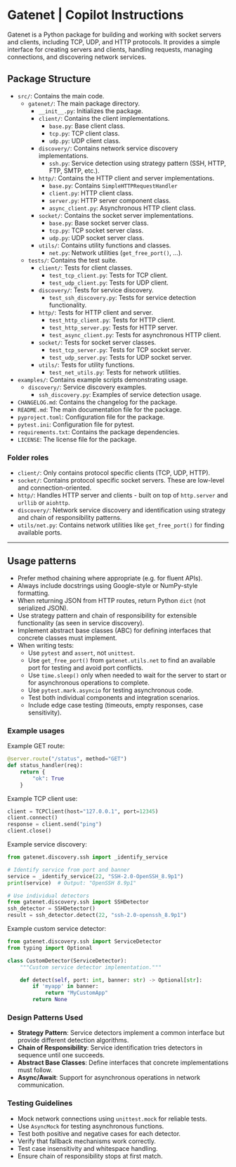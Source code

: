 # Gatenet | Copilot Instructions

Gatenet is a Python package for building and working with socket servers and clients, including TCP, UDP, and HTTP protocols. It provides a simple interface for creating servers and clients, handling requests, managing connections, and discovering network services.

## Package Structure

- `src/`: Contains the main code.
  - `gatenet/`: The main package directory.
    - `__init__.py`: Initializes the package.
    - `client/`: Contains the client implementations.
      - `base.py`: Base client class.
      - `tcp.py`: TCP client class.
      - `udp.py`: UDP client class.
    - `discovery/`: Contains network service discovery implementations.
      - `ssh.py`: Service detection using strategy pattern (SSH, HTTP, FTP, SMTP, etc.).
    - `http/`: Contains the HTTP client and server implementations.
      - `base.py`: Contains `SimpleHTTPRequestHandler`
      - `client.py`: HTTP client class.
      - `server.py`: HTTP server component class.
      - `async_client.py`: Asynchronous HTTP client class.
    - `socket/`: Contains the socket server implementations.
      - `base.py`: Base socket server class.
      - `tcp.py`: TCP socket server class.
      - `udp.py`: UDP socket server class.
    - `utils/`: Contains utility functions and classes.
      - `net.py`: Network utilities (`get_free_port()`, ...).
  - `tests/`: Contains the test suite.
    - `client/`: Tests for client classes.
      - `test_tcp_client.py`: Tests for TCP client.
      - `test_udp_client.py`: Tests for UDP client.
    - `discovery/`: Tests for service discovery.
      - `test_ssh_discovery.py`: Tests for service detection functionality.
    - `http/`: Tests for HTTP client and server.
      - `test_http_client.py`: Tests for HTTP client.
      - `test_http_server.py`: Tests for HTTP server.
      - `test_async_client.py`: Tests for asynchronous HTTP client.
    - `socket/`: Tests for socket server classes.
      - `test_tcp_server.py`: Tests for TCP socket server.
      - `test_udp_server.py`: Tests for UDP socket server.
    - `utils/`: Tests for utility functions.
      - `test_net_utils.py`: Tests for network utilities.
- `examples/`: Contains example scripts demonstrating usage.
  - `discovery/`: Service discovery examples.
    - `ssh_discovery.py`: Examples of service detection usage.
- `CHANGELOG.md`: Contains the changelog for the package.
- `README.md`: The main documentation file for the package.
- `pyproject.toml`: Configuration file for the package.
- `pytest.ini`: Configuration file for pytest.
- `requirements.txt`: Contains the package dependencies.
- `LICENSE`: The license file for the package.

### Folder roles

- `client/`: Only contains protocol specific clients (TCP, UDP, HTTP).
- `socket/`: Contains protocol specific socket servers. These are low-level and connection-oriented.
- `http/`: Handles HTTP server and clients - built on top of `http.server` and `urllib` or `aiohttp`.
- `discovery/`: Network service discovery and identification using strategy and chain of responsibility patterns.
- `utils/net.py`: Contains network utilities like `get_free_port()` for finding available ports.

---

## Usage patterns

- Prefer method chaining where appropriate (e.g. for fluent APIs).
- Always include docstrings using Google-style or NumPy-style formatting.
- When returning JSON from HTTP routes, return Python `dict` (not serialized JSON).
- Use strategy pattern and chain of responsibility for extensible functionality (as seen in service discovery).
- Implement abstract base classes (ABC) for defining interfaces that concrete classes must implement.
- When writing tests:
  - Use `pytest` and `assert`, not `unittest`.
  - Use `get_free_port()` from `gatenet.utils.net` to find an available port for testing and avoid port conflicts.
  - Use `time.sleep()` only when needed to wait for the server to start or for asynchronous operations to complete.
  - Use `pytest.mark.asyncio` for testing asynchronous code.
  - Test both individual components and integration scenarios.
  - Include edge case testing (timeouts, empty responses, case sensitivity).

### Example usages

Example GET route:

```python
@server.route("/status", method="GET")
def status_handler(req):
    return {
        "ok": True
    }
```

Example TCP client use:

```python
client = TCPClient(host="127.0.0.1", port=12345)
client.connect()
response = client.send("ping")
client.close()
```

Example service discovery:

```python
from gatenet.discovery.ssh import _identify_service

# Identify service from port and banner
service = _identify_service(22, "SSH-2.0-OpenSSH_8.9p1")
print(service)  # Output: "OpenSSH 8.9p1"

# Use individual detectors
from gatenet.discovery.ssh import SSHDetector
ssh_detector = SSHDetector()
result = ssh_detector.detect(22, "ssh-2.0-openssh_8.9p1")
```

Example custom service detector:

```python
from gatenet.discovery.ssh import ServiceDetector
from typing import Optional

class CustomDetector(ServiceDetector):
    """Custom service detector implementation."""

    def detect(self, port: int, banner: str) -> Optional[str]:
        if 'myapp' in banner:
            return "MyCustomApp"
        return None
```

### Design Patterns Used

- **Strategy Pattern**: Service detectors implement a common interface but provide different detection algorithms.
- **Chain of Responsibility**: Service identification tries detectors in sequence until one succeeds.
- **Abstract Base Classes**: Define interfaces that concrete implementations must follow.
- **Async/Await**: Support for asynchronous operations in network communication.

### Testing Guidelines

- Mock network connections using `unittest.mock` for reliable tests.
- Use `AsyncMock` for testing asynchronous functions.
- Test both positive and negative cases for each detector.
- Verify that fallback mechanisms work correctly.
- Test case insensitivity and whitespace handling.
- Ensure chain of responsibility stops at first match.
